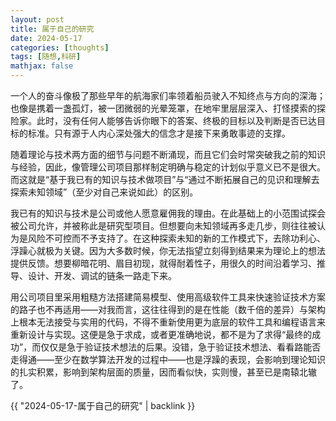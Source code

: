 ```yaml
---
layout: post
title: 属于自己的研究
date: 2024-05-17
categories: [thoughts]
tags: [随想,科研]
mathjax: false
---
```


一个人的奋斗像极了那些早年的航海家们率领着船员驶入不知终点与方向的深海；也像是携着一盏孤灯，被一团微弱的光晕笼罩，在地牢里层层深入、打怪摸索的探险家。此时，没有任何人能够告诉你眼下的答案、终极的目标以及判断是否已达目标的标准。只有源于人内心深处强大的信念才是接下来勇敢事迹的支撑。

随着理论与技术两方面的细节与问题不断涌现，而且它们会时常突破我之前的知识与经验，因此，像管理公司项目那样制定明确与稳定的计划似乎意义已不是很大。而这就是“基于我已有的知识与技术做项目”与“通过不断拓展自己的见识和理解去探索未知领域”（至少对自己来说如此）的区别。

我已有的知识与技术是公司或他人愿意雇佣我的理由。在此基础上的小范围试探会被公司允许，并被称此是研究型项目。但想要向未知领域再多走几步，则往往被认为是风险不可控而不予支持了。在这种探索未知的新的工作模式下，去除功利心、浮躁心就极为关键。因为大多数时候，你无法指望立刻得到结果来为理论上的想法提供反馈。想要柳暗花明、眉目初现，就得耐着性子，用很久的时间沿着学习、推导、设计、开发、调试的链条一路走下来。

用公司项目里采用粗糙方法搭建简易模型、使用高级软件工具来快速验证技术方案的路子也不再适用——对我而言，这往往得到的是在性能（数千倍的差异）与架构上根本无法接受与实用的代码，不得不重新使用更为底层的软件工具和编程语言来重新设计与实现。这便是急于求成，或者更准确地说，都不是为了求得“最终的成功”，而仅仅是急于验证技术想法的后果。没错，急于验证技术想法、看看路能否走得通——至少在数学算法开发的过程中——也是浮躁的表现，会影响到理论知识的扎实积累，影响到架构层面的质量，因而看似快，实则慢，甚至已是南辕北辙了。

{{ "2024-05-17-属于自己的研究" | backlink }}
